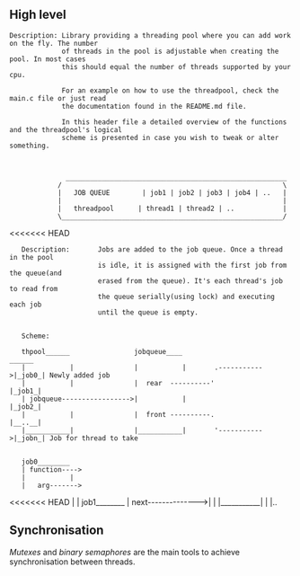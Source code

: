 ## High level

	Description: Library providing a threading pool where you can add work on the fly. The number
	             of threads in the pool is adjustable when creating the pool. In most cases
	             this should equal the number of threads supported by your cpu.

	             For an example on how to use the threadpool, check the main.c file or just read
	             the documentation found in the README.md file.

	             In this header file a detailed overview of the functions and the threadpool's logical
	             scheme is presented in case you wish to tweak or alter something.



	              _______________________________________________________
	            /                                                       \
	            |   JOB QUEUE        | job1 | job2 | job3 | job4 | ..   |
	            |                                                       |
	            |   threadpool      | thread1 | thread2 | ..            |
	            \_______________________________________________________/
<<<<<<< HEAD


	   Description:       Jobs are added to the job queue. Once a thread in the pool
	                      is idle, it is assigned with the first job from the queue(and
	                      erased from the queue). It's each thread's job to read from
	                      the queue serially(using lock) and executing each job
	                      until the queue is empty.


	   Scheme:

	   thpool______                jobqueue____                      ______
	   |           |               |           |       .----------->|_job0_| Newly added job
	   |           |               |  rear  ----------'             |_job1_|
	   | jobqueue----------------->|           |                    |_job2_|
	   |           |               |  front ----------.             |__..__|
	   |___________|               |___________|       '----------->|_jobn_| Job for thread to take


	   job0________
	   | function---->
	   |           |
	   |   arg------->
<<<<<<< HEAD
	   |           |         job1________
	   |  next-------------->|           |
	   |___________|         |           |..


## Synchronisation

*Mutexes* and *binary semaphores* are the main tools to achieve synchronisation between threads.

